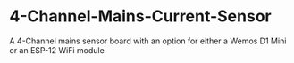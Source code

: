 # 4-Channel-Mains-Current-Sensor
A 4-Channel mains sensor board with an option for either a Wemos D1 Mini or an ESP-12 WiFi module
